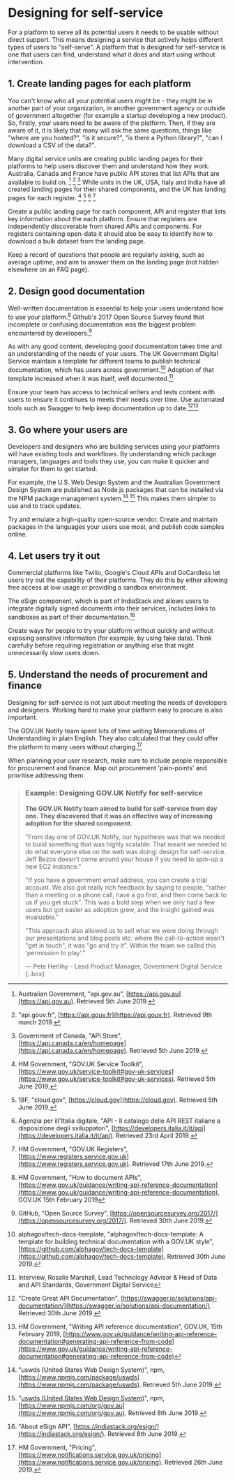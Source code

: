 # Designing for self-service

For a platform to serve all its potential users it needs to be usable without direct support. This means designing a service that actively helps different types of users to "self-serve". A platform that is designed for self-service is one that users can find, understand what it does and start using without intervention.

## 1. Create landing pages for each platform

You can't know who all your potential users might be - they might be in another part of your organization, in another government agency or outside of government altogether (for example a startup developing a new product). So, firstly, your users need to be aware of the platform. Then, if they are aware of it, it is likely that many will ask the same questions, things like "where are you hosted?", "is it secure?", "is there a Python library?", "can I download a CSV of the data?".

Many digital service units are creating public landing pages for their platforms to help users discover them and understand how they work. Australia, Canada and France have public API stores that list APIs that are available to build on. [^1] [^2] [^3]  While units in the UK, USA, Italy and India have all created landing pages for their shared components, and the UK has landing pages for each register. [^4] [^5] [^6] [^7]

Create a public landing page for each component, API and register that lists key information about the each platform. Ensure that registers are independently discoverable from shared APIs and components. For registers containing open-data it should also be easy to identify how to download a bulk dataset from the landing page.

Keep a record of questions that people are regularly asking, such as average uptime, and aim to answer them on the landing page (not hidden elsewhere on an FAQ page).

## 2. Design good documentation

Well-written documentation is essential to help your users understand how to use your platform.[^8] Github's 2017 Open Source Survey found that incomplete or confusing documentation was the biggest problem encountered by developers.[^9]

As with any good content, developing good documentation takes time and an understanding of the needs of your users. The UK Government Digital Service maintain a template for different teams to publish technical documentation, which has users across government.[^10] Adoption of that template increased when it was itself, well documented.[^11]

Ensure your team has access to technical writers and tests content with users to ensure it continues to meets their needs over time. Use automated tools such as Swagger to help keep documentation up to date.[^12][^13]

## 3. Go where your users are

Developers and designers who are building services using your platforms will have existing tools and workflows. By understanding which package managers, languages and tools they use, you can make it quicker and simpler for them to get started.

For example, the U.S. Web Design System and the Australian Government Design System are published as Node.js packages that can be installed via the NPM package management system.[^14] [^15] This makes them simpler to use and to track updates.

Try and emulate a high-quality open-source vendor. Create and maintain packages in the languages your users use most, and publish code samples online.

## 4. Let users try it out

Commercial platforms like Twilio, Google's Cloud APIs and GoCardless let users try out the capability of their platforms. They do this by either allowing free access at low usage or providing a sandbox environment.

The eSign component, which is part of IndiaStack and allows users to integrate digitally signed documents into their services, includes links to sandboxes as part of their documentation.[^16] 

Create ways for people to try your platform without quickly and without exposing sensitive information (for example, by using fake data). Think carefully before requiring registration or anything else that might unnecessarily slow users down.

## 5. Understand the needs of procurement and finance

Designing for self-service is not just about meeting the needs of developers and designers. Working hard to make your platform easy to procure is also important.

The GOV.UK Notify team spent lots of time writing Memorandums of Understanding in plain English. They also calculated that they could offer the platform to many users without charging.[^17]

When planning your user research, make sure to include people responsible for procurement and finance. Map out procurement 'pain-points' and prioritise addressing them.

> ### Example: Designing GOV.UK Notify for self-service
> 
> **The GOV.UK Notify team aimed to build for self-service from day one. They discovered that it was an effective way of increasing adoption for the shared component.**
> 
> "From day one of GOV.UK Notify, our hypothesis was that we needed to build something that was highly scalable. That meant we needed to do what everyone else on the web was doing: design for self-service. Jeff Bezos doesn't come around your house if you need to spin-up a new EC2 instance."
> 
> "If you have a government email address, you can create a trial account. We also got really rich feedback by saying to people, "rather than a meeting or a phone call, have a go first, and then come back to us if you get stuck". This was a bold step when we only had a few users but got easier as adoption grew, and the insight gained was invaluable."
> 
> "This approach also allowed us to sell what we were doing through our presentations and blog posts etc. where the call-to-action wasn't "get in touch", it was "go and try it". Within the team we called this 'permission to play'."
> 
> — Pete Herlihy - Lead Product Manager, Government Digital Service
{:.box}

[^1]:   Australian Government, "api.gov.au", [https://api.gov.au](https://api.gov.au). Retrieved 5th June 2019.

[^2]:   "api.gouv.fr", [https://api.gouv.fr](https://api.gouv.fr). Retrieved 9th march 2019.

[^3]:   Government of Canada, "API Store", [https://api.canada.ca/en/homepage](https://api.canada.ca/en/homepage). Retrieved 5th June 2019.

[^4]:   HM Government, "GOV.UK Service Toolkit", [https://www.gov.uk/service-toolkit#gov-uk-services](https://www.gov.uk/service-toolkit#gov-uk-services). Retrieved 5th June 2019.

[^5]:   18F, "cloud.gov", [https://cloud.gov](https://cloud.gov). Retrieved 5th June 2019.

[^6]:   Agenzia per ill'Italia digitale, "API - Il catalogo delle API REST italiane a disposizione degli sviluppatori", [https://developers.italia.it/it/api](https://developers.italia.it/it/api). Retrieved 23rd April 2019.

[^7]:   HM Government, "GOV.UK Registers", [https://www.registers.service.gov.uk](https://www.registers.service.gov.uk). Retrieved 17th June 2019.

[^8]:   HM Government, "How to document APIs", [https://www.gov.uk/guidance/writing-api-reference-documentation](https://www.gov.uk/guidance/writing-api-reference-documentation), GOV.UK 15th February 2019

[^9]:   GitHub, "Open Source Survey", [https://opensourcesurvey.org/2017/](https://opensourcesurvey.org/2017/). Retrieved 30th June 2019.

[^10]:  alphagov/tech-docs-template, "alphagov/tech-docs-template: A template for building technical documentation with a GOV.UK style", [https://github.com/alphagov/tech-docs-template](https://github.com/alphagov/tech-docs-template). Retrieved 30th June 2019.

[^11]:  Interview, Rosalie Marshall, Lead Technology Advisor &
  Head of Data and API Standards, Government Digital Service

[^12]:  "Create Great API Documentation", [https://swagger.io/solutions/api-documentation/](https://swagger.io/solutions/api-documentation/). Retrieved 30th June 2019.

[^13]:  HM Government, "Writing API reference documentation", GOV.UK, 15th February 2019, [https://www.gov.uk/guidance/writing-api-reference-documentation#generating-api-reference-from-code](https://www.gov.uk/guidance/writing-api-reference-documentation#generating-api-reference-from-code)

[^14]:  "uswds (United States Web Design System)", npm, [https://www.npmjs.com/package/uswds](https://www.npmjs.com/package/uswds). Retrieved 5th June 2019.

[^15]:  "[uswds (United States Web Design System)](gov.au)", npm, [https://www.npmjs.com/org/gov.au](https://www.npmjs.com/org/gov.au). Retrieved 8th June 2019.

[^16]:  "About eSign API", [https://indiastack.org/esign/](https://indiastack.org/esign/). Retrieved 8th June 2019.

[^17]:  HM Government, "Pricing", [https://www.notifications.service.gov.uk/pricing](https://www.notifications.service.gov.uk/pricing). Retrieved 26th June 2019.
